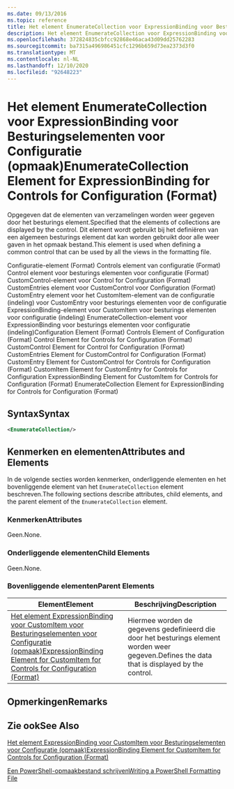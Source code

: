 ```yaml
---
ms.date: 09/13/2016
ms.topic: reference
title: Het element EnumerateCollection voor ExpressionBinding voor Besturingselementen voor Configuratie (opmaak)
description: Het element EnumerateCollection voor ExpressionBinding voor Besturingselementen voor Configuratie (opmaak)
ms.openlocfilehash: 372824835cbfcc92868e46aca43d09dd25762283
ms.sourcegitcommit: ba7315a496986451cfc1296b659d73ea2373d3f0
ms.translationtype: MT
ms.contentlocale: nl-NL
ms.lasthandoff: 12/10/2020
ms.locfileid: "92648223"
---
```

# <a name="enumeratecollection-element-for-expressionbinding-for-controls-for-configuration-format"></a><span data-ttu-id="da522-103">Het element EnumerateCollection voor ExpressionBinding voor Besturingselementen voor Configuratie (opmaak)</span><span class="sxs-lookup"><span data-stu-id="da522-103">EnumerateCollection Element for ExpressionBinding for Controls for Configuration (Format)</span></span>

<span data-ttu-id="da522-104">Opgegeven dat de elementen van verzamelingen worden weer gegeven door het besturings element.</span><span class="sxs-lookup"><span data-stu-id="da522-104">Specified that the elements of collections are displayed by the control.</span></span> <span data-ttu-id="da522-105">Dit element wordt gebruikt bij het definiëren van een algemeen besturings element dat kan worden gebruikt door alle weer gaven in het opmaak bestand.</span><span class="sxs-lookup"><span data-stu-id="da522-105">This element is used when defining a common control that can be used by all the views in the formatting file.</span></span>

<span data-ttu-id="da522-106">Configuratie-element (Format) Controls element van configuratie (Format) Control element voor besturings elementen voor configuratie (Format) CustomControl-element voor Control for Configuration (Format) CustomEntries element voor CustomControl voor Configuration (Format) CustomEntry element voor het CustomItem-element van de configuratie (indeling) voor CustomEntry voor besturings elementen voor de configuratie ExpressionBinding-element voor CustomItem voor besturings elementen voor configuratie (indeling) EnumerateCollection-element voor ExpressionBinding voor besturings elementen voor configuratie (indeling)</span><span class="sxs-lookup"><span data-stu-id="da522-106">Configuration Element (Format) Controls Element of Configuration (Format) Control Element for Controls for Configuration (Format) CustomControl Element for Control for Configuration (Format) CustomEntries Element for CustomControl for Configuration (Format) CustomEntry Element for CustomControl for Controls for Configuration (Format) CustomItem Element for CustomEntry for Controls for Configuration ExpressionBinding Element for CustomItem for Controls for Configuration (Format) EnumerateCollection Element for ExpressionBinding for Controls for Configuration (Format)</span></span>

## <a name="syntax"></a><span data-ttu-id="da522-107">Syntax</span><span class="sxs-lookup"><span data-stu-id="da522-107">Syntax</span></span>

```xml
<EnumerateCollection/>
```

## <a name="attributes-and-elements"></a><span data-ttu-id="da522-108">Kenmerken en elementen</span><span class="sxs-lookup"><span data-stu-id="da522-108">Attributes and Elements</span></span>

<span data-ttu-id="da522-109">In de volgende secties worden kenmerken, onderliggende elementen en het bovenliggende element van het `EnumerateCollection` element beschreven.</span><span class="sxs-lookup"><span data-stu-id="da522-109">The following sections describe attributes, child elements, and the parent element of the `EnumerateCollection` element.</span></span>

### <a name="attributes"></a><span data-ttu-id="da522-110">Kenmerken</span><span class="sxs-lookup"><span data-stu-id="da522-110">Attributes</span></span>

<span data-ttu-id="da522-111">Geen.</span><span class="sxs-lookup"><span data-stu-id="da522-111">None.</span></span>

### <a name="child-elements"></a><span data-ttu-id="da522-112">Onderliggende elementen</span><span class="sxs-lookup"><span data-stu-id="da522-112">Child Elements</span></span>

<span data-ttu-id="da522-113">Geen.</span><span class="sxs-lookup"><span data-stu-id="da522-113">None.</span></span>

### <a name="parent-elements"></a><span data-ttu-id="da522-114">Bovenliggende elementen</span><span class="sxs-lookup"><span data-stu-id="da522-114">Parent Elements</span></span>

|<span data-ttu-id="da522-115">Element</span><span class="sxs-lookup"><span data-stu-id="da522-115">Element</span></span>|<span data-ttu-id="da522-116">Beschrijving</span><span class="sxs-lookup"><span data-stu-id="da522-116">Description</span></span>|
|-------------|-----------------|
|[<span data-ttu-id="da522-117">Het element ExpressionBinding voor CustomItem voor Besturingselementen voor Configuratie (opmaak)</span><span class="sxs-lookup"><span data-stu-id="da522-117">ExpressionBinding Element for CustomItem for Controls for Configuration (Format)</span></span>](./expressionbinding-element-for-customitem-for-controls-for-configuration-format.md)|<span data-ttu-id="da522-118">Hiermee worden de gegevens gedefinieerd die door het besturings element worden weer gegeven.</span><span class="sxs-lookup"><span data-stu-id="da522-118">Defines the data that is displayed by the control.</span></span>|

## <a name="remarks"></a><span data-ttu-id="da522-119">Opmerkingen</span><span class="sxs-lookup"><span data-stu-id="da522-119">Remarks</span></span>

## <a name="see-also"></a><span data-ttu-id="da522-120">Zie ook</span><span class="sxs-lookup"><span data-stu-id="da522-120">See Also</span></span>

[<span data-ttu-id="da522-121">Het element ExpressionBinding voor CustomItem voor Besturingselementen voor Configuratie (opmaak)</span><span class="sxs-lookup"><span data-stu-id="da522-121">ExpressionBinding Element for CustomItem for Controls for Configuration (Format)</span></span>](./expressionbinding-element-for-customitem-for-controls-for-configuration-format.md)

[<span data-ttu-id="da522-122">Een PowerShell-opmaakbestand schrijven</span><span class="sxs-lookup"><span data-stu-id="da522-122">Writing a PowerShell Formatting File</span></span>](./writing-a-powershell-formatting-file.md)
